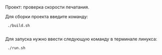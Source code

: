 Проект: проверка скорости печатания.

   Для сборки проекта введите  команду:

   ```
    ./build.sh
    
  ```
   Для запуска нужно ввести следующую команду в терминале линукса:

   ```
    ./run.sh
    
  ```